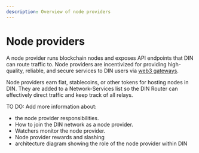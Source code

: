 ```yaml
---
description: Overview of node providers
---
```


# Node providers

A node provider runs blockchain nodes and exposes API endpoints that DIN can route traffic to.
Node providers are incentivized for providing high-quality, reliable, and secure services to DIN users
via [web3 gateways](../web3-gateways/index.md).

Node providers earn fiat, stablecoins, or other tokens for hosting nodes in DIN.
They are added to a Network-Services list so the DIN Router can effectively direct traffic and keep track of all relays.

TO DO: Add more information about:
- the node provider responsibilities.
- How to join the DIN network as a node provider.
- Watchers monitor the node provider.
- Node provider rewards and slashing
- architecture diagram showing the role of the node provider within DIN
